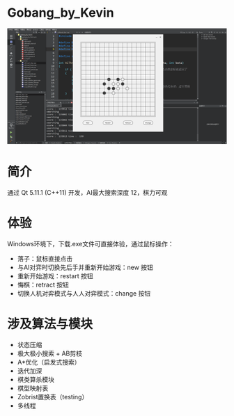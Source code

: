 # Gobang_by_Kevin

![截图](./images/screenshot.png)


# 简介

通过 Qt 5.11.1 (C++11) 开发，AI最大搜索深度 12，棋力可观


# 体验
Windows环境下，下载.exe文件可直接体验，通过鼠标操作：
- 落子：鼠标直接点击
- 与AI对弈时切换先后手并重新开始游戏：new 按钮
- 重新开始游戏：restart 按钮
- 悔棋：retract 按钮
- 切换人机对弈模式与人人对弈模式：change 按钮


# 涉及算法与模块

- 状态压缩
- 极大极小搜索 + AB剪枝
- A*优化（启发式搜索）
- 迭代加深
- 棋类算杀模块
- 棋型映射表
- Zobrist置换表（testing）
- 多线程
